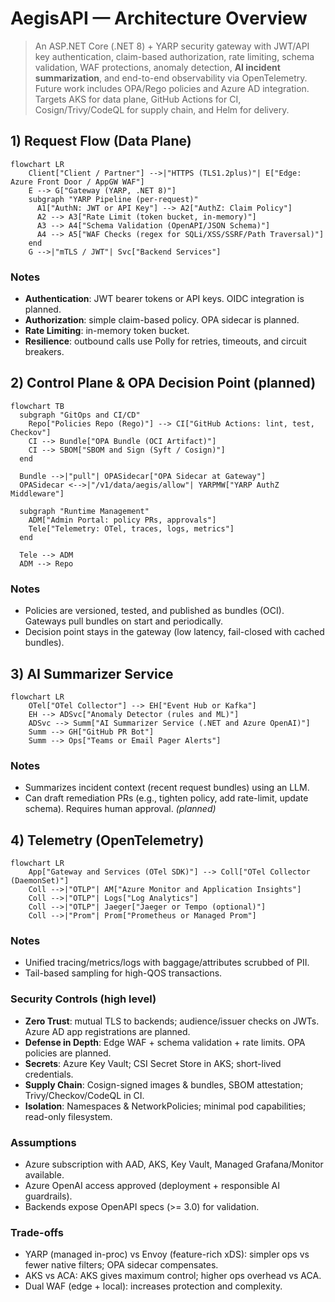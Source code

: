 # AegisAPI — Architecture Overview

> An ASP.NET Core (.NET 8) + YARP security gateway with JWT/API key authentication, claim-based authorization, rate limiting, schema validation, WAF protections, anomaly detection, **AI incident summarization**, and end-to-end observability via OpenTelemetry. Future work includes OPA/Rego policies and Azure AD integration. Targets AKS for data plane, GitHub Actions for CI, Cosign/Trivy/CodeQL for supply chain, and Helm for delivery.

## 1) Request Flow (Data Plane)

```mermaid
flowchart LR
    Client["Client / Partner"] -->|"HTTPS (TLS1.2plus)"| E["Edge: Azure Front Door / AppGW WAF"]
    E --> G["Gateway (YARP, .NET 8)"]
    subgraph "YARP Pipeline (per-request)"
      A1["AuthN: JWT or API Key"] --> A2["AuthZ: Claim Policy"]
      A2 --> A3["Rate Limit (token bucket, in-memory)"]
      A3 --> A4["Schema Validation (OpenAPI/JSON Schema)"]
      A4 --> A5["WAF Checks (regex for SQLi/XSS/SSRF/Path Traversal)"]
    end
    G -->|"mTLS / JWT"| Svc["Backend Services"]
```

### Notes

- **Authentication**: JWT bearer tokens or API keys. OIDC integration is planned.
- **Authorization**: simple claim-based policy. OPA sidecar is planned.
- **Rate Limiting**: in-memory token bucket.
- **Resilience**: outbound calls use Polly for retries, timeouts, and circuit breakers.

## 2) Control Plane & OPA Decision Point (planned)

```mermaid
flowchart TB
  subgraph "GitOps and CI/CD"
    Repo["Policies Repo (Rego)"] --> CI["GitHub Actions: lint, test, Checkov"]
    CI --> Bundle["OPA Bundle (OCI Artifact)"]
    CI --> SBOM["SBOM and Sign (Syft / Cosign)"]
  end

  Bundle -->|"pull"| OPASidecar["OPA Sidecar at Gateway"]
  OPASidecar <-->|"/v1/data/aegis/allow"| YARPMW["YARP AuthZ Middleware"]

  subgraph "Runtime Management"
    ADM["Admin Portal: policy PRs, approvals"]
    Tele["Telemetry: OTel, traces, logs, metrics"]
  end

  Tele --> ADM
  ADM --> Repo
```

### Notes

- Policies are versioned, tested, and published as bundles (OCI). Gateways pull bundles on start and periodically. 
- Decision point stays in the gateway (low latency, fail-closed with cached bundles). 

## 3) AI Summarizer Service

```mermaid
flowchart LR
    OTel["OTel Collector"] --> EH["Event Hub or Kafka"]
    EH --> ADSvc["Anomaly Detector (rules and ML)"]
    ADSvc --> Summ["AI Summarizer Service (.NET and Azure OpenAI)"]
    Summ --> GH["GitHub PR Bot"]
    Summ --> Ops["Teams or Email Pager Alerts"]
```

### Notes

- Summarizes incident context (recent request bundles) using an LLM.
- Can draft remediation PRs (e.g., tighten policy, add rate-limit, update schema). Requires human approval. *(planned)*

## 4) Telemetry (OpenTelemetry)

```mermaid
flowchart LR
    App["Gateway and Services (OTel SDK)"] --> Coll["OTel Collector (DaemonSet)"]
    Coll -->|"OTLP"| AM["Azure Monitor and Application Insights"]
    Coll -->|"OTLP"| Logs["Log Analytics"]
    Coll -->|"OTLP"| Jaeger["Jaeger or Tempo (optional)"]
    Coll -->|"Prom"| Prom["Prometheus or Managed Prom"]
```

### Notes

- Unified tracing/metrics/logs with baggage/attributes scrubbed of PII.
- Tail-based sampling for high-QOS transactions.

### Security Controls (high level)

- **Zero Trust**: mutual TLS to backends; audience/issuer checks on JWTs. Azure AD app registrations are planned.
- **Defense in Depth**: Edge WAF + schema validation + rate limits. OPA policies are planned.
- **Secrets**: Azure Key Vault; CSI Secret Store in AKS; short-lived credentials.
- **Supply Chain**: Cosign-signed images & bundles, SBOM attestation; Trivy/Checkov/CodeQL in CI.
- **Isolation**: Namespaces & NetworkPolicies; minimal pod capabilities; read-only filesystem.

### Assumptions

- Azure subscription with AAD, AKS, Key Vault, Managed Grafana/Monitor available.
- Azure OpenAI access approved (deployment + responsible AI guardrails).
- Backends expose OpenAPI specs (>= 3.0) for validation.

### Trade-offs

- YARP (managed in-proc) vs Envoy (feature-rich xDS): simpler ops vs fewer native filters; OPA sidecar compensates.
- AKS vs ACA: AKS gives maximum control; higher ops overhead vs ACA.
- Dual WAF (edge + local): increases protection and complexity.

